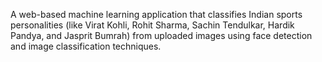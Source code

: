 A web-based machine learning application that classifies Indian sports personalities (like Virat Kohli, Rohit Sharma, Sachin Tendulkar, Hardik Pandya, and Jasprit Bumrah) from uploaded images using face detection and image classification techniques.
